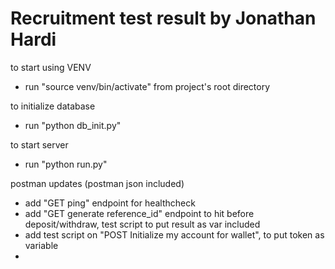 
# Recruitment test result by Jonathan Hardi

to start using VENV
- run "source venv/bin/activate" from project's root directory

to initialize database
- run "python db_init.py"

to start server
<!-- - run "flask --app app run"  -->
- run "python run.py"

postman updates (postman json included)
- add "GET ping" endpoint for healthcheck
- add "GET generate reference_id" endpoint to hit before deposit/withdraw, test script to put result as var included
- add test script on "POST Initialize my account for wallet", to put token as variable
- 
